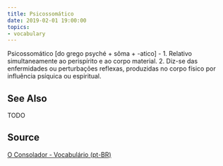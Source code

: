 ```yaml
---
title: Psicossomático
date: 2019-02-01 19:00:00
topics:
- vocabulary
---
```


Psicossomático [do grego psyché + sôma + -atico] - 1. Relativo simultaneamente ao perispírito e ao corpo material. 2. Diz-se das enfermidades ou perturbações reflexas, produzidas no corpo físico por influência psíquica ou espiritual.

## See Also
TODO

## Source
[O Consolador - Vocabulário (pt-BR)](http://www.oconsolador.com.br/linkfixo/vocabulario/principal.html)
